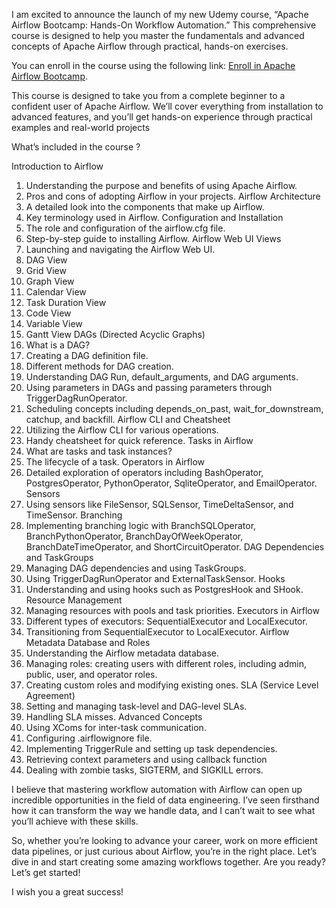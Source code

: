 I am excited to announce the launch of my new Udemy course, “Apache Airflow Bootcamp: Hands-On Workflow Automation.” This comprehensive course is designed to help you master the fundamentals and advanced concepts of Apache Airflow through practical, hands-on exercises.

You can enroll in the course using the following link: [Enroll in Apache Airflow Bootcamp](https://www.udemy.com/course/apache-airflow-bootcamp-hands-on-workflow-automation/).

This course is designed to take you from a complete beginner to a confident user of Apache Airflow. We’ll cover everything from installation to advanced features, and you’ll get hands-on experience through practical examples and real-world projects

What’s included in the course ?

Introduction to Airflow
1.	Understanding the purpose and benefits of using Apache Airflow.
2.	Pros and cons of adopting Airflow in your projects.
Airflow Architecture
1.	A detailed look into the components that make up Airflow.
2.	Key terminology used in Airflow.
Configuration and Installation
1.	The role and configuration of the airflow.cfg file.
2.	Step-by-step guide to installing Airflow.
Airflow Web UI Views
1.	Launching and navigating the Airflow Web UI.
2.	DAG View
3.	Grid View
4.	Graph View
5.	Calendar View
6.	Task Duration View
7.	Code View
8.	Variable View
9.	Gantt View
DAGs (Directed Acyclic Graphs)
1.	What is a DAG?
2.	Creating a DAG definition file.
3.	Different methods for DAG creation.
4.	Understanding DAG Run, default_arguments, and DAG arguments.
5.	Using parameters in DAGs and passing parameters through TriggerDagRunOperator.
6.	Scheduling concepts including depends_on_past, wait_for_downstream, catchup, and backfill.
Airflow CLI and Cheatsheet
1.	Utilizing the Airflow CLI for various operations.
2.	Handy cheatsheet for quick reference.
Tasks in Airflow
1.	What are tasks and task instances?
2.	The lifecycle of a task.
Operators in Airflow
1.	Detailed exploration of operators including BashOperator, PostgresOperator, PythonOperator, SqliteOperator, and EmailOperator.
Sensors
1.	Using sensors like FileSensor, SQLSensor, TimeDeltaSensor, and TimeSensor.
Branching
1.	Implementing branching logic with BranchSQLOperator, BranchPythonOperator, BranchDayOfWeekOperator, BranchDateTimeOperator, and ShortCircuitOperator.
DAG Dependencies and TaskGroups
1.	Managing DAG dependencies and using TaskGroups.
2.	Using TriggerDagRunOperator and ExternalTaskSensor.
Hooks
1.	Understanding and using hooks such as PostgresHook and SHook.
Resource Management
1.	Managing resources with pools and task priorities.
Executors in Airflow
1.	Different types of executors: SequentialExecutor and LocalExecutor.
2.	Transitioning from SequentialExecutor to LocalExecutor.
Airflow Metadata Database and Roles
1.	Understanding the Airflow metadata database.
2.	Managing roles: creating users with different roles, including admin, public, user, and operator roles.
3.	Creating custom roles and modifying existing ones.
SLA (Service Level Agreement)
1.	Setting and managing task-level and DAG-level SLAs.
2.	Handling SLA misses.
Advanced Concepts
1.	Using XComs for inter-task communication.
2.	Configuring .airflowignore file.
3.	Implementing TriggerRule and setting up task dependencies.
4.	Retrieving context parameters and using callback function
5.	Dealing with zombie tasks, SIGTERM, and SIGKILL errors.

I believe that mastering workflow automation with Airflow can open up incredible opportunities in the field of data engineering. I’ve seen firsthand how it can transform the way we handle data, and I can’t wait to see what you’ll achieve with these skills.

So, whether you’re looking to advance your career, work on more efficient data pipelines, or just curious about Airflow, you’re in the right place. Let’s dive in and start creating some amazing workflows together. Are you ready? Let’s get started!

I wish you a great success!

